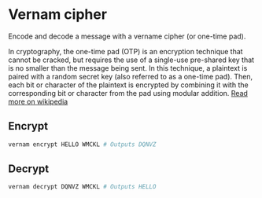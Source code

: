 # Vernam cipher

Encode and decode a message with a vername cipher (or one-time pad).

In cryptography, the one-time pad (OTP) is an encryption technique that cannot be cracked, but requires the use of a single-use pre-shared key that is no smaller than the message being sent. In this technique, a plaintext is paired with a random secret key (also referred to as a one-time pad). Then, each bit or character of the plaintext is encrypted by combining it with the corresponding bit or character from the pad using modular addition. [Read more on wikipedia](https://en.wikipedia.org/wiki/One-time_pad)

Encrypt
---

```sh
vernam encrypt HELLO WMCKL # Outputs DQNVZ
```

Decrypt
---

```sh
vernam decrypt DQNVZ WMCKL # Outputs HELLO
```